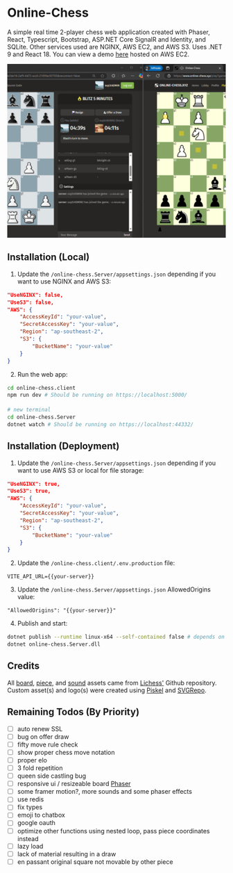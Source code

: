 
# Online-Chess
A simple real time 2-player chess web application created with Phaser, React, Typescript, Bootstrap, ASP.NET Core SignalR and Identity, and SQLite. Other services used are NGINX, AWS EC2, and AWS S3. Uses .NET 9 and React 18.
You can view a demo [here](https://online-chess.xyz) hosted on AWS EC2.

<p align="center">
    <img src="https://raw.githubusercontent.com/nashie1004/online-chess/refs/heads/master/online-chess.client/public/live-preview-800.png" width="800" height="400" style="object-fit: cover !important" alt="preview-img" />
</p>

## Installation (Local)
1. Update the `/online-chess.Server/appsettings.json` depending if you want to use NGINX and AWS S3:
```json
"UseNGINX": false,
"UseS3": false,
"AWS": {
    "AccessKeyId": "your-value",
    "SecretAccessKey": "your-value",
    "Region": "ap-southeast-2",
    "S3": {
        "BucketName": "your-value"
    }
}
```
2. Run the web app:
```bash
cd online-chess.client 
npm run dev # Should be running on https://localhost:5000/

# new terminal
cd online-chess.Server
dotnet watch # Should be running on https://localhost:44332/
```

## Installation (Deployment)
1. Update the `/online-chess.Server/appsettings.json` depending if you want to use AWS S3 or local for file storage:
```json
"UseNGINX": true,
"UseS3": true,
"AWS": {
    "AccessKeyId": "your-value",
    "SecretAccessKey": "your-value",
    "Region": "ap-southeast-2",
    "S3": {
        "BucketName": "your-value"
    }
}
```
2. Update the `/online-chess.client/.env.production` file:
```
VITE_API_URL={{your-server}}
```
3. Update the `/online-chess.Server/appsettings.json` AllowedOrigins value:
```
"AllowedOrigins": "{{your-server}}"
```
4. Publish and start:
```bash
dotnet publish --runtime linux-x64 --self-contained false # depends on your OS
dotnet online-chess.Server.dll
```

## Credits
All [board](https://github.com/lichess-org/lila/blob/master/public/images/board/), [piece](https://github.com/lichess-org/lila/blob/master/public/piece/), and [sound](https://github.com/lichess-org/lila/blob/master/public/sound/) assets came from [Lichess'](https://github.com/lichess-org/lila) Github repository. Custom asset(s) and logo(s) were created using [Piskel](https://www.piskelapp.com/) and [SVGRepo](https://www.svgrepo.com/svg/509810/chess-board).

## Remaining Todos (By Priority)
- [ ] auto renew SSL
- [ ] bug on offer draw
- [ ] fifty move rule check
- [ ] show proper chess move notation
- [ ] proper elo
- [ ] 3 fold repetition
- [ ] queen side castling bug
- [ ] responsive ui / resizeable board [Phaser](https://phaser.io/examples/v3.85.0/scalemanager/view/manually-resize)
- [ ] some framer motion?, more sounds and some phaser effects
- [ ] use redis
- [ ] fix types
- [ ] emoji to chatbox
- [ ] google oauth
- [ ] optimize other functions using nested loop, pass piece coordinates instead
- [ ] lazy load 
- [ ] lack of material resulting in a draw
- [ ] en passant original square not movable by other piece
